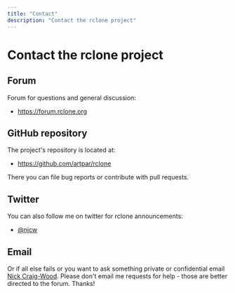 ```yaml
---
title: "Contact"
description: "Contact the rclone project"
---
```


# Contact the rclone project #

## Forum ##

Forum for questions and general discussion:

  * https://forum.rclone.org

## GitHub repository ##

The project's repository is located at:

  * https://github.com/artpar/rclone

There you can file bug reports or contribute with pull requests.

## Twitter ##

You can also follow me on twitter for rclone announcements:

  * [@njcw](https://twitter.com/njcw)

## Email ##

Or if all else fails or you want to ask something private or
confidential email [Nick Craig-Wood](mailto:nick@craig-wood.com).
Please don't email me requests for help - those are better directed to
the forum. Thanks!
